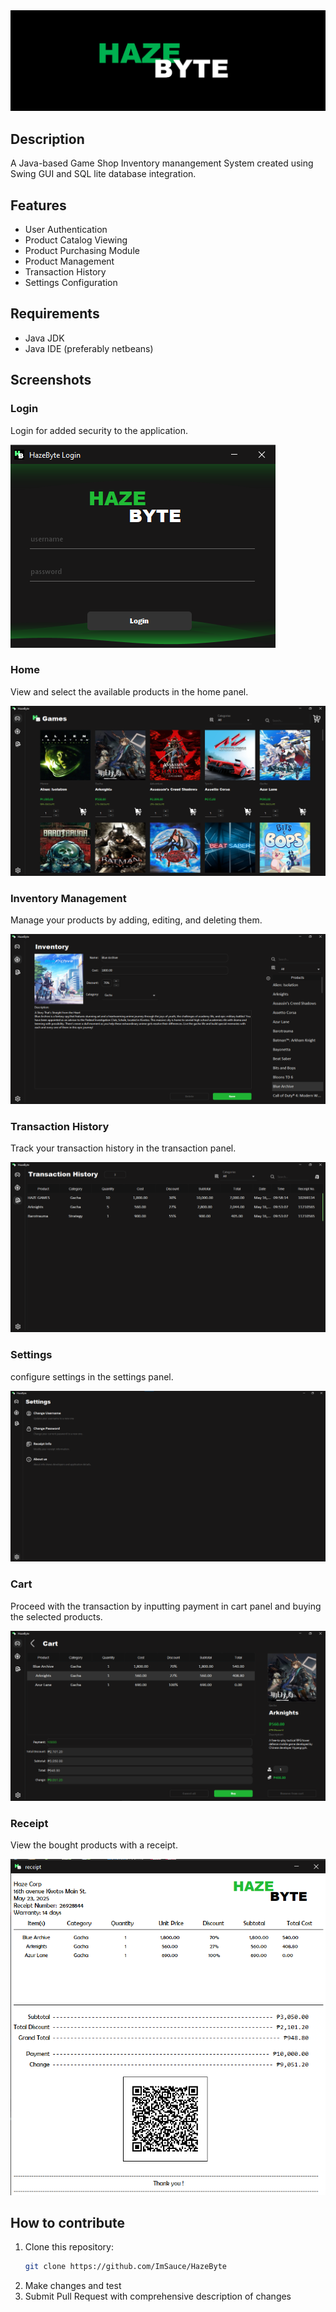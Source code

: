 <div align="center">
  <img src="HazeByteBanner.png" alt="Haze Byte"/>
</div>

## Description
A Java-based Game Shop Inventory manangement System created using Swing GUI and SQL lite database integration.


## Features
- User Authentication
- Product Catalog Viewing
- Product Purchasing Module
- Product Management
- Transaction History
- Settings Configuration


## Requirements
- Java JDK
- Java IDE (preferably netbeans)


## Screenshots

### Login
Login for added security to the application.

<img src="screenshots/login.png" alt="Login"/>

### Home
View and select the available products in the home panel.

<img src="screenshots/home.png" alt="Home"/>

### Inventory Management
Manage your products by adding, editing, and deleting them.

<img src="screenshots/edit.png" alt="Inventory"/>

### Transaction History
Track your transaction history in the transaction panel.

<img src="screenshots/transaction.png" alt="Transaction"/>

### Settings
configure settings in the settings panel.

<img src="screenshots/settings.png" alt="Settings"/>

### Cart
Proceed with the transaction by inputting payment in cart panel and buying the selected products.

<img src="screenshots/cart.png" alt="Cart"/>

### Receipt
View the bought products with a receipt.

<img src="screenshots/receipt.png" alt="Receipt"/>



## How to contribute
1. Clone this repository:
    ```bash
    git clone https://github.com/ImSauce/HazeByte
    ```
2. Make changes and test
3. Submit Pull Request with comprehensive description of changes

 
